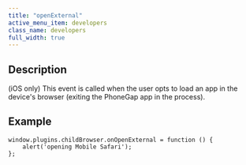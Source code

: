 ```yaml
---
title: "openExternal"
active_menu_item: developers
class_name: developers
full_width: true
---
```



## Description

(iOS only) This event is called when the user opts to load an app in the device's browser (exiting the PhoneGap app in the process).

## Example

    window.plugins.childBrowser.onOpenExternal = function () {
        alert('opening Mobile Safari');
    };
   

